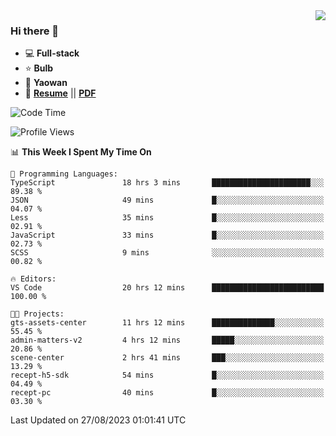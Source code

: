 <img align="right" src="https://github-readme-stats.vercel.app/api?username=LolipopJ&show_icons=true&count_private=true&hide_title=true&include_all_commits=true&theme=vue">

### Hi there 👋

- :computer: **Full-stack**
- :star: **Bulb**
- :pill: **Yaowan**
- :milky_way: [**Resume**](https://lolipopj.github.io/resume/) || [**PDF**](https://cdn.jsdelivr.net/gh/lolipopj/resume/export/resume-en.pdf)

<!--START_SECTION:waka-->
![Code Time](http://img.shields.io/badge/Code%20Time-1%2C579%20hrs%2050%20mins-blue)

![Profile Views](http://img.shields.io/badge/Profile%20Views-1-blue)

📊 **This Week I Spent My Time On** 

```text
💬 Programming Languages: 
TypeScript               18 hrs 3 mins       ██████████████████████░░░   89.38 % 
JSON                     49 mins             █░░░░░░░░░░░░░░░░░░░░░░░░   04.07 % 
Less                     35 mins             █░░░░░░░░░░░░░░░░░░░░░░░░   02.91 % 
JavaScript               33 mins             █░░░░░░░░░░░░░░░░░░░░░░░░   02.73 % 
SCSS                     9 mins              ░░░░░░░░░░░░░░░░░░░░░░░░░   00.82 % 

🔥 Editors: 
VS Code                  20 hrs 12 mins      █████████████████████████   100.00 % 

🐱‍💻 Projects: 
gts-assets-center        11 hrs 12 mins      ██████████████░░░░░░░░░░░   55.45 % 
admin-matters-v2         4 hrs 12 mins       █████░░░░░░░░░░░░░░░░░░░░   20.86 % 
scene-center             2 hrs 41 mins       ███░░░░░░░░░░░░░░░░░░░░░░   13.29 % 
recept-h5-sdk            54 mins             █░░░░░░░░░░░░░░░░░░░░░░░░   04.49 % 
recept-pc                40 mins             █░░░░░░░░░░░░░░░░░░░░░░░░   03.30 % 
```


 Last Updated on 27/08/2023 01:01:41 UTC
<!--END_SECTION:waka-->

